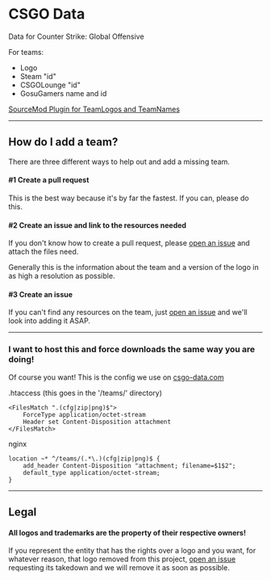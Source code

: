 # CSGO Data
Data for Counter Strike: Global Offensive

For teams:
 * Logo
 * Steam "id"
 * CSGOLounge "id"
 * GosuGamers name and id

[SourceMod Plugin for TeamLogos and TeamNames](https://forums.alliedmods.net/showthread.php?t=258206)

----
## How do I add a team?

There are three different ways to help out and add a missing team.

#### #1 Create a pull request
This is the best way because it's by far the fastest. If you can, please do this.

#### #2 Create an issue and link to the resources needed
If you don't know how to create a pull request, please [open an
issue](https://github.com/kokarn/csgo-teams/issues/new) and attach the files need.

Generally this is the information about the team and a version of the logo in as high a resolution as possible.

#### #3 Create an issue
If you can't find any resources on the team, just [open an
issue](https://github.com/kokarn/csgo-teams/issues/new) and we'll look into adding it ASAP.

----
### I want to host this and force downloads the same way you are doing!
Of course you want! This is the config we use on [csgo-data.com](http://csgo-data.com)

.htaccess (this goes in the '/teams/' directory)

```
<FilesMatch ".(cfg|zip|png)$">
    ForceType application/octet-stream
    Header set Content-Disposition attachment
</FilesMatch>
```
nginx

```
location ~* ^/teams/(.*\.)(cfg|zip|png)$ {
    add_header Content-Disposition "attachment; filename=$1$2";
    default_type application/octet-stream;
}
```

---
## Legal

#### __All logos and trademarks are the property of their respective owners!__

If you represent the entity that has the rights over a logo and you want,
for whatever reason, that logo removed from this project, [open an
issue](https://github.com/kokarn/csgo-teams/issues/new) requesting its
takedown and we will remove it as soon as possible.
